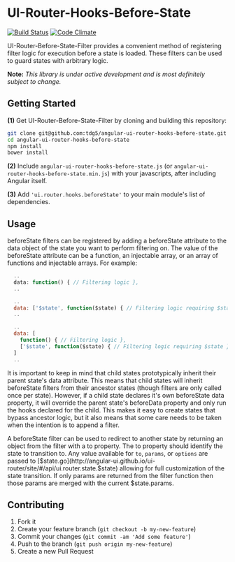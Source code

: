 # UI-Router-Hooks-Before-State
[![Build Status](https://travis-ci.org/tdg5/angular-ui-router-hooks-before-state.png?branch=master)](https://travis-ci.org/tdg5/angular-ui-router-hooks-before-state)
[![Code Climate](https://codeclimate.com/github/tdg5/angular-ui-router-hooks-before-state.png)](https://codeclimate.com/github/tdg5/angular-ui-router-hooks-before-state)

UI-Router-Before-State-Filter provides a convenient method of registering
filter logic for execution before a state is loaded. These filters can be
used to guard states with arbitrary logic.

**Note:** *This library is under active development and is most definitely
subject to change.*

## Getting Started

**(1)** Get UI-Router-Before-State-Filter by cloning and building this repository:
```bash
git clone git@github.com:tdg5/angular-ui-router-hooks-before-state.git
cd angular-ui-router-hooks-before-state
npm install
bower install
```

**(2)** Include `angular-ui-router-hooks-before-state.js` (or
`angular-ui-router-hooks-before-state.min.js`) with your javascripts, after including
Angular itself.

**(3)** Add `'ui.router.hooks.beforeState'` to your main module's list of dependencies.

## Usage
beforeState filters can be registered by adding a beforeState attribute to the data object
of the state you want to perform filtering on. The value of the beforeState attribute can be
a function, an injectable array, or an array of functions and injectable arrays. For example:
```javascript
  ..
  data: function() { // Filtering logic },
  ..

  ..
  data: ['$state', function($state) { // Filtering logic requiring $state }],
  ..

  ..
  data: [
    function() { // Filtering logic },
    ['$state', function($state) { // Filtering logic requiring $state }]
  ]
  ..
```

It is important to keep in mind that child states prototypically inherit their
parent state's data attribute. This means that child states will inherit beforeState
filters from their ancestor states (though filters are only called once per state).
However, if a child state declares it's own beforeState data property, it will
override the parent state's beforeData property and only run the hooks declared
for the child. This makes it easy to create states that bypass ancestor logic,
but it also means that some care needs to be taken when the intention is to
append a filter.

A beforeState filter can be used to redirect to another state by returning an object
from the filter with a to property. The to property should identify the state to
transition to. Any value available for `to`, `params`, or `options` are passed to
[$state.go](http://angular-ui.github.io/ui-router/site/#/api/ui.router.state.$state)
allowing for full customization of the state transition. If only params are returned
from the filter function then those params are merged with the current $state.params.

## Contributing

1. Fork it
2. Create your feature branch (`git checkout -b my-new-feature`)
3. Commit your changes (`git commit -am 'Add some feature'`)
4. Push to the branch (`git push origin my-new-feature`)
5. Create a new Pull Request
